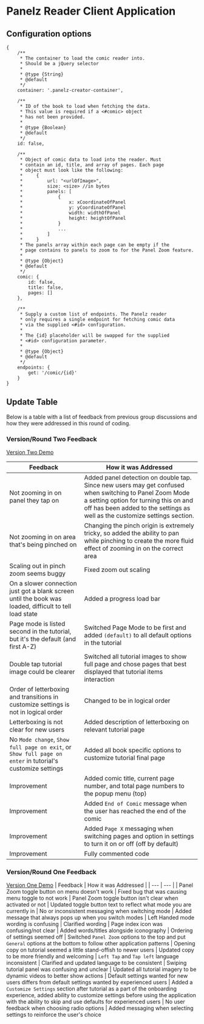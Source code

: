 # Panelz Reader Client Application

## Configuration options
```
{
    /**
     * The container to load the comic reader into.
     * Should be a jQuery selector
     *
     * @type {String}
     * @default
     */
    container: '.panelz-creator-container',

    /**
     * ID of the book to load when fetching the data.
     * This value is required if a <#comic> object
     * has not been provided.
     *
     * @type {Boolean}
     * @default
     */
    id: false,

    /**
     * Object of comic data to load into the reader. Must
     * contain an id, title, and array of pages. Each page
     * object must look like the following:
     *     {
     *         url: "<urlOfImage>",
     *         size: <size> //in bytes
     *         panels: [
     *             {
     *                 x: xCoordinateOfPanel
     *                 y: yCoordinateOfPanel
     *                 width: widthOfPanel
     *                 height: heightOfPanel
     *             }
     *             ...
     *         ]
     *     }
     * The panels array within each page can be empty if the
     * page contains to panels to zoom to for the Panel Zoom feature.
     *
     * @type {Object}
     * @default
     */
    comic: {
        id: false,
        title: false,
        pages: []
    },

    /**
     * Supply a custom list of endpoints. The Panelz reader
     * only requires a single endpoint for fetching comic data
     * via the supplied <#id> configuration.
     *
     * The {id} placeholder will be swapped for the supplied
     * <#id> configuration parameter.
     *
     * @type {Object}
     * @default
     */
    endpoints: {
        get: '/comic/{id}'
    }
}
```

## Update Table
Below is a table with a list of feedback from previous group discussions and how
they were addressed in this round of coding.

### Version/Round Two Feedback
[Version Two Demo](https://ryanburst.github.io/panelz/demo/v2.0/)

| Feedback | How it was Addressed |
| --- | --- |
| Not zooming in on panel they tap on | Added panel detection on double tap. Since new users may get confused when switching to Panel Zoom Mode a setting option for turning this on and off has been added to the settings as well as the customize settings section.
| Not zooming in on area that's being pinched on | Changing the pinch origin is extremely tricky, so added the ability to pan while pinching to create the more fluid effect of zooming in on the correct area
| Scaling out in pinch zoom seems buggy | Fixed zoom out scaling
| On a slower connection just got a blank screen until the book was loaded, difficult to tell load state | Added a progress load bar
| Page mode is listed second in the tutorial, but it's the default (and first A-Z) | Switched Page Mode to be first and added `(default)` to all default options in the tutorial
| Double tap tutorial image could be clearer | Switched all tutorial images to show full page and chose pages that best displayed that tutorial items interaction
| Order of letterboxing and transitions in customize settings is not in logical order | Changed to be in logical order
| Letterboxing is not clear for new users | Added description of letterboxing on relevant tutorial page
| No `Mode change`, `Show full page on exit`, or `Show full page on enter` in tutorial's customize settings | Added all book specific options to customize tutorial final page
| Improvement | Added comic title, current page number, and total page numbers to the popup menu (top)
| Improvement | Added `End of Comic` message when the user has reached the end of the comic
| Improvement | Added `Page X` messaging when switching pages and option in settings to turn it on  or off (off by default)
| Improvement | Fully commented code

### Version/Round One Feedback
[Version One Demo](https://ryanburst.github.io/panelz/demo/v1.0/)
| Feedback | How it was Addressed |
| --- | --- |
| Panel Zoom toggle button on menu doesn't work | Fixed bug that was causing menu toggle to not work
| Panel Zoom toggle button isn't clear when activated or not | Updated toggle button text to reflect what mode you are currently in
| No or inconsistent messaging when switching mode | Added message that always pops up when you switch modes
| Left Handed mode wording is confusing | Clarified wording
| Page index icon was confusing/not clear | Added words/titles alongside iconography
| Ordering of settings seemed off | Switched `Panel Zoom` options to the top and put `General` options at the bottom to follow other application patterns
| Opening copy on tutorial seemed a little stand-offish to newer users | Updated copy to be more friendly and welcoming
| `Left Tap` and `Tap left` language inconsistent | Clarified and updated language to be consistent
| Swiping tutorial panel was confusing and unclear | Updated all tutorial imagery to be dynamic videos to better show actions
| Default settings wanted for new users differs from default settings wanted by experienced users | Added a `Customize Settings` section after tutorial as a part of the onboarding experience, added ability to customize settings before using the application with the ability to skip and use defaults for experienced users
| No user feedback when choosing radio options | Added messaging when selecting settings to reinforce the user's choice
